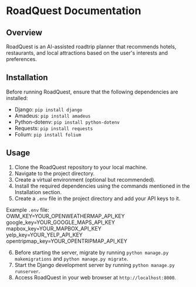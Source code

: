 # RoadQuest Documentation

## Overview

RoadQuest is an AI-assisted roadtrip planner that recommends hotels, restaurants, and local attractions based on the user's interests and preferences.

## Installation

Before running RoadQuest, ensure that the following dependencies are installed:

- Django: `pip install django`
- Amadeus: `pip install amadeus`
- Python-dotenv: `pip install python-dotenv`
- Requests: `pip install requests`
- Folium: `pip install folium`

## Usage

1. Clone the RoadQuest repository to your local machine.
2. Navigate to the project directory.
3. Create a virtual environment (optional but recommended).
4. Install the required dependencies using the commands mentioned in the Installation section.
5. Create a `.env` file in the project directory and add your API keys to it.

Example `.env` file: <br />
OWM_KEY=YOUR_OPENWEATHERMAP_API_KEY <br />
google_key=YOUR_GOOGLE_MAPS_API_KEY <br />
mapbox_key=YOUR_MAPBOX_API_KEY <br />
yelp_key=YOUR_YELP_API_KEY <br />
opentripmap_key=YOUR_OPENTRIPMAP_API_KEY

6. Before starting the server, migrate by running `python manage.py makemigrations` and `python manage.py migrate`.
7. Start the Django development server by running `python manage.py runserver`.
8. Access RoadQuest in your web browser at `http://localhost:8000`.
